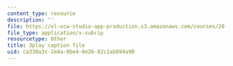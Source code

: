 ```yaml
---
content_type: resource
description: ''
file: https://ol-ocw-studio-app-production.s3.amazonaws.com/courses/20-219-becoming-the-next-bill-nye-writing-and-hosting-the-educational-show-january-iap-2015/ca338a3c2e4a9be40e2682c1ab894a90_bhGIdWQqUYw.srt
file_type: application/x-subrip
resourcetype: Other
title: 3play caption file
uid: ca338a3c-2e4a-9be4-0e26-82c1ab894a90
---
```

